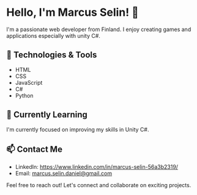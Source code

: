 # Hello, I'm Marcus Selin! 👋

I'm a passionate web developer from Finland. I enjoy creating games and applications especially with unity C#.

## 🔧 Technologies & Tools
- HTML
- CSS
- JavaScript
- C#
- Python

## 🌱 Currently Learning

I'm currently focused on improving my skills in Unity C#.

## 📫 Contact Me

- LinkedIn: https://www.linkedin.com/in/marcus-selin-56a3b2319/
- Email: marcus.selin.daniel@gmail.com

Feel free to reach out! Let's connect and collaborate on exciting projects.
